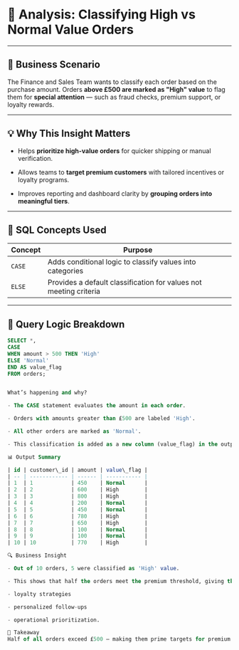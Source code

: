 # 🎯 Analysis: Classifying High vs Normal Value Orders

---

## 🧠 Business Scenario
The Finance and Sales Team wants to classify each order based on the purchase amount. Orders **above £500 are marked as "High" value** to flag them for **special attention** — such as fraud checks, premium support, or loyalty rewards.

---

## 💡 Why This Insight Matters

- Helps **prioritize high-value orders** for quicker shipping or manual verification.

- Allows teams to **target premium customers** with tailored incentives or loyalty programs.

- Improves reporting and dashboard clarity by **grouping orders into meaningful tiers**.

---

## 🧰 SQL Concepts Used

| Concept | Purpose                                                           |
| ------- | ----------------------------------------------------------------- |
| `CASE`  | Adds conditional logic to classify values into categories         |
| `ELSE`  | Provides a default classification for values not meeting criteria |

---

## 🧪 Query Logic Breakdown

```sql
SELECT *,
CASE 
WHEN amount > 500 THEN 'High'
ELSE 'Normal'
END AS value_flag
FROM orders;


What’s happening and why?

- The CASE statement evaluates the amount in each order.

- Orders with amounts greater than £500 are labeled 'High'.

- All other orders are marked as 'Normal'.

- This classification is added as a new column (value_flag) in the output.

📊 Output Summary

| id | customer\_id | amount | value\_flag |
| -- | ------------ | ------ | ----------- |
| 1  | 1            | 450    | Normal      |
| 2  | 2            | 600    | High        |
| 3  | 3            | 800    | High        |
| 4  | 4            | 200    | Normal      |
| 5  | 5            | 450    | Normal      |
| 6  | 6            | 780    | High        |
| 7  | 7            | 650    | High        |
| 8  | 8            | 100    | Normal      |
| 9  | 9            | 100    | Normal      |
| 10 | 10           | 770    | High        |

🔍 Business Insight

- Out of 10 orders, 5 were classified as 'High' value.

- This shows that half the orders meet the premium threshold, giving the Sales and Finance teams a solid base of high-value customers to focus on for ;

- loyalty strategies

- personalized follow-ups

- operational prioritization.

🔑 Takeaway
Half of all orders exceed £500 — making them prime targets for premium customer programs and operational prioritization.

